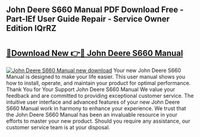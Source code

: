 ## John Deere S660 Manual PDF Download Free - Part-IEf User Guide Repair - Service Owner Edition IQrRZ

# <h2><a href="http://bc87704.oget.top/?id=John+Deere+S660+Manual">🔗Download New 👉🔴 John Deere S660 Manual</a></h2>

[![John Deere S660 Manual new download](https://i.imgur.com/5g1atiW.png)](http://bc87704.oget.top/?id=John+Deere+S660+Manual)
Your new John Deere S660 Manual is designed to make your life easier. This user manual shows you how to install, operate, and maintain your product for optimal performance. Thank You for Your Support John Deere S660 Manual We value your feedback and are committed to providing exceptional customer service. The intuitive user interface and advanced features of your new John Deere S660 Manual work in harmony to enhance your experience. We trust that the John Deere S660 Manual has been an invaluable resource in your efforts to master your new product. Should you require any assistance, our customer service team is at your disposal.
